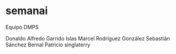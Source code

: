 # semanai
Equipo DMPS

Donaldo Alfredo Garrido Islas
Marcel Rodríguez González
Sebastián Sánchez Bernal
Patricio singlaterry
